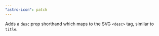 ```yaml
---
"astro-icon": patch
---
```


Adds a `desc` prop shorthand which maps to the SVG `<desc>` tag, similar to `title`.
